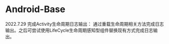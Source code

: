 # Android-Base
2022.7.29 完成Activity生命周期日志输出： 通过重载生命周期相关方法完成日志输出。之后可尝试使用LifeCycle生命周期感知型组件替换现有方式完成日志输出。
